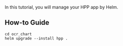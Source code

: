 In this tutorial, you will manage your HPP app by Helm.

## How-to Guide


 
```shell
cd ocr_chart
helm upgrade --install hpp .
```
